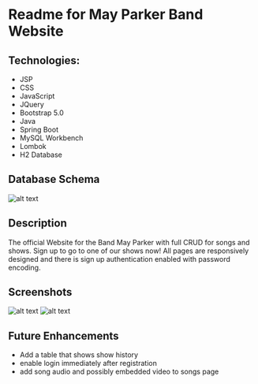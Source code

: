 # Readme for May Parker Band Website

## Technologies:

- JSP
- CSS
- JavaScript
- JQuery
- Bootstrap 5.0
- Java
- Spring Boot
- MySQL Workbench
- Lombok
- H2 Database

## Database Schema

![alt text](https://i.imgur.com/n40Tswb.png)

## Description

The official Website for the Band May Parker with full CRUD for songs and shows. Sign up to go to one of our shows now!
All pages are responsively designed and there is sign up authentication enabled with password encoding.

## Screenshots

![alt text](https://i.imgur.com/ZhXETWt.png)
![alt text](https://i.imgur.com/GfwkLZQ.png)

## Future Enhancements

- Add a table that shows show history
- enable login immediately after registration
- add song audio and possibly embedded video to songs page 